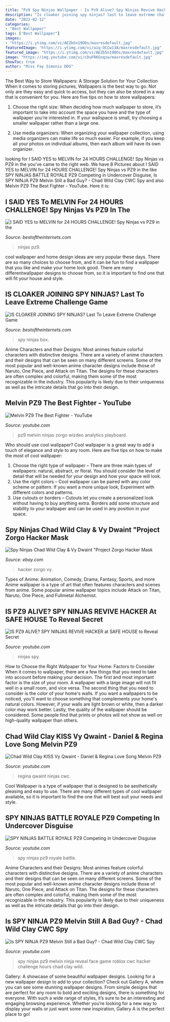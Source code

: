 ```yaml
---
title: "Pz9 Spy Ninjas Wallpaper - Is Pz9 Alive? Spy Ninjas Revive Hacker At Safe House To Reveal Secret"
description: "Is cloaker joining spy ninjas? last to leave extreme challenge game"
date: "2022-02-12"
categories:
- "Best Wallpaper"
tags: ["Best Wallpaper"]
images:
- "https://i.ytimg.com/vi/AEZbSn19OOs/maxresdefault.jpg"
featuredImage: "https://i.ytimg.com/vi/aiq-OCCw13A/maxresdefault.jpg"
featured_image: "https://i.ytimg.com/vi/AEZbSn19OOs/maxresdefault.jpg"
image: "https://img.youtube.com/vi/cDuFRKGnqzw/maxresdefault.jpg"
ShowToc: true
author: "Miss Fay Simonis DDS"
---
```



The Best Way to Store Wallpapers: A Storage Solution for Your Collection
When it comes to storing pictures, Wallpapers is the best way to go. Not only are they easy and quick to access, but they can also be stored in a way that is convenient for you. Here are five tips on how to store wallpapers:
1) Choose the right size: When deciding how much wallpaper to store, it’s important to take into account the space you have and the type of wallpaper you’re interested in. If your wallspace is small, try choosing a smaller wallpaper rather than a large one.

2) Use media organizers: When organizing your wallpaper collection, using media organizers can make life so much easier. For example, if you keep all your photos on individual albums, then each album will have its own organizer.

	

		
looking for I SAID YES to MELVIN for 24 HOURS CHALLENGE! Spy Ninjas vs PZ9 in the you've came to the right web. We have 8 Pictures about I SAID YES to MELVIN for 24 HOURS CHALLENGE! Spy Ninjas vs PZ9 in the like SPY NINJAS BATTLE ROYALE PZ9 Competing in Undercover Disguise, Is SPY NINJA PZ9 Melvin Still a Bad Guy? - Chad Wild Clay CWC Spy and also Melvin PZ9 The Best Fighter - YouTube. Here it is:
		
    
## I SAID YES To MELVIN For 24 HOURS CHALLENGE! Spy Ninjas Vs PZ9 In The

<img loading=lazy src="https://img.youtube.com/vi/cDuFRKGnqzw/maxresdefault.jpg" onerror="this.onerror=null;this.src='https://tse1.mm.bing.net/th?id=OIP.nJEWPzho403ZVauo08uswQHaEK&amp;pid=15.1';" alt="I SAID YES to MELVIN for 24 HOURS CHALLENGE! Spy Ninjas vs PZ9 in the">

_Source: bestoftheinternets.com_

>ninjas pz9. 

	

cool wallpaper and home design ideas are very popular these days. There are so many choices to choose from, and it can be fun to find a wallpaper that you like and make your home look good. There are many differentwallpaper designs to choose from, so it is important to find one that will fit your house and style.

    
## IS CLOAKER JOINING SPY NINJAS? Last To Leave Extreme Challenge Game

<img loading=lazy src="https://img.youtube.com/vi/3Mlf-TM2l1k/maxresdefault.jpg" onerror="this.onerror=null;this.src='https://tse2.mm.bing.net/th?id=OIP.udNiRpouQKRMn7dLyvJRjwHaEK&amp;pid=15.1';" alt="IS CLOAKER JOINING SPY NINJAS? Last To Leave Extreme Challenge Game">

_Source: bestoftheinternets.com_

>spy ninjas box. 

	

Anime Characters and their Designs: Most animes feature colorful characters with distinctive designs.
There are a variety of anime characters and their designs that can be seen on many different screens. Some of the most popular and well-known anime character designs include those of Naruto, One Piece, and Attack on Titan. The designs for these characters are often complex and colorful, making them some of the most recognizable in the industry. This popularity is likely due to their uniqueness as well as the intricate details that go into their design.

    
## Melvin PZ9 The Best Fighter - YouTube

<img loading=lazy src="https://yt3.ggpht.com/a/AATXAJy5EdsHE-ahWmQCQx0z7nDTfNFE0CH4DzaDlw=s900-c-k-c0xffffffff-no-rj-mo" onerror="this.onerror=null;this.src='https://tse3.mm.bing.net/th?id=OIP.bNN2vIpMlELNJ4BLByVNwQHaHa&amp;pid=15.1';" alt="Melvin PZ9 The Best Fighter - YouTube">

_Source: youtube.com_

>pz9 melvin ninjas zorgo wizdeo analytics playboard. 

	

Who should use cool wallpaper?
Cool wallpaper is a great way to add a touch of elegance and style to any room. Here are five tips on how to make the most of cool wallpaper: 
1) Choose the right type of wallpaper – There are three main types of wallpapers: natural, abstract, or floral. You should consider the level of detail that will be needed for your design and how your space will look. 
2) Use the right colors – Cool wallpaper can be paired with any color scheme or pattern. If you want a more unique look, Experiment with different colors and patterns. 
3) Use cutouts or borders – Cutouts let you create a personalized look without having to buy anything extra. Borders add some structure and stability to your wallpaper and can be used in any position in your space.

    
## Spy Ninjas Chad Wild Clay &amp; Vy Dwaint &quot;Project Zorgo Hacker Mask

<img loading=lazy src="https://i.ebayimg.com/images/g/UcUAAOSwpJNgRCfU/s-l400.jpg" onerror="this.onerror=null;this.src='https://tse1.mm.bing.net/th?id=OIP.wmvCZkxkwGxYfLn_0SkdzgAAAA&amp;pid=15.1';" alt="Spy Ninjas Chad Wild Clay &amp; Vy Dwaint &quot;Project Zorgo Hacker Mask">

_Source: ebay.com_

>hacker zorgo vy. 

	

Types of Anime: Animation, Comedy, Drama, Fantasy, Sports, and more
Anime wallpaper is a type of art that often features characters and scenes from anime. Some popular anime wallpaper topics include Attack on Titan, Naruto, One Piece, and Fullmetal Alchemist.

    
## IS PZ9 ALIVE? SPY NINJAS REVIVE HACKER At SAFE HOUSE To Reveal Secret

<img loading=lazy src="https://i.ytimg.com/vi/bp4okqX_Tzo/maxresdefault.jpg" onerror="this.onerror=null;this.src='https://tse3.mm.bing.net/th?id=OIP.8L5RwH6p646oh5GdlirlVAHaEK&amp;pid=15.1';" alt="IS PZ9 ALIVE? SPY NINJAS REVIVE HACKER at SAFE HOUSE to Reveal Secret">

_Source: youtube.com_

>ninjas spy. 

	

How to Choose the Right Wallpaper for Your Home: Factors to Consider
When it comes to wallpaper, there are a few things that you need to take into account before making your decision. The first and most important factor is the size of your room. A wallpaper with a large image will not fit well in a small room, and vice versa. 
The second thing that you need to consider is the color of your home's walls. If you want a wallpapers to be noticed, you'll want to choose something that complements your home's natural colors. However, if your walls are light brown or white, then a darker color may work better. 
Lastly, the quality of the wallpaper should be considered. Some people find that prints or photos will not show as well on high-quality wallpaper than others.

    
## Chad Wild Clay KISS Vy Qwaint - Daniel &amp; Regina Love Song Melvin PZ9

<img loading=lazy src="https://i.ytimg.com/vi/DXcx7X2uUWA/maxresdefault.jpg" onerror="this.onerror=null;this.src='https://tse1.mm.bing.net/th?id=OIP.L0swyRa7vDCSns8MdphKWQHaEK&amp;pid=15.1';" alt="Chad Wild Clay KISS Vy Qwaint - Daniel &amp; Regina Love Song Melvin PZ9">

_Source: youtube.com_

>regina qwaint ninjas cwc. 

	

Cool Wallpaper is a type of wallpaper that is designed to be aesthetically pleasing and easy to use. There are many different types of cool wallpaper available, so it is important to find the one that will best suit your needs and style.

    
## SPY NINJAS BATTLE ROYALE PZ9 Competing In Undercover Disguise

<img loading=lazy src="https://i.ytimg.com/vi/AEZbSn19OOs/maxresdefault.jpg" onerror="this.onerror=null;this.src='https://tse4.mm.bing.net/th?id=OIP.jJTTKkaFGMTTtuYElXki4QHaEK&amp;pid=15.1';" alt="SPY NINJAS BATTLE ROYALE PZ9 Competing in Undercover Disguise">

_Source: youtube.com_

>spy ninjas pz9 royale battle. 

	

Anime Characters and their Designs: Most animes feature colorful characters with distinctive designs.
There are a variety of anime characters and their designs that can be seen on many different screens. Some of the most popular and well-known anime character designs include those of Naruto, One Piece, and Attack on Titan. The designs for these characters are often complex and colorful, making them some of the most recognizable in the industry. This popularity is likely due to their uniqueness as well as the intricate details that go into their design.

    
## Is SPY NINJA PZ9 Melvin Still A Bad Guy? - Chad Wild Clay CWC Spy

<img loading=lazy src="https://i.ytimg.com/vi/aiq-OCCw13A/maxresdefault.jpg" onerror="this.onerror=null;this.src='https://tse3.mm.bing.net/th?id=OIP.2aM5CNG_ZhYMH1BCr2ZBtwHaEK&amp;pid=15.1';" alt="Is SPY NINJA PZ9 Melvin Still a Bad Guy? - Chad Wild Clay CWC Spy">

_Source: youtube.com_

>spy ninjas pz9 melvin ninja reveal face game roblox cwc hacker challenge hours chad clay wild. 

	

Gallery: A showcase of some beautiful wallpaper designs.
Looking for a new wallpaper design to add to your collection? Check out Gallery A, where you can see some stunning wallpaper designs. From simple designs that are perfect for any room to bold and exciting designs, there is something for everyone. With such a wide range of styles, it’s sure to be an interesting and engaging browsing experience. Whether you’re looking for a new way to display your walls or just want some new inspiration, Gallery A is the perfect place to go!





	
	
